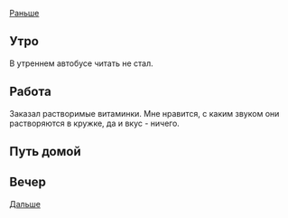 [Раньше](2021.04.11.md)  
## Утро
В утреннем автобусе читать не стал.
## Работа
Заказал растворимые витаминки. Мне нравится, с каким звуком они растворяются в кружке, да и вкус - ничего.
## Путь домой
## Вечер
[Дальше](2021.04.13.md)
